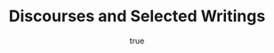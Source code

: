 ---
title: "Discourses and Selected Writings"
bookCover: "/assets/book-covers/discourses-and-selected-writings.jpg"
slug: "discourses-and-selected-writings"
bookAuthor: "Epictetus"
rating: 10
done: false
tags: []
summary: false
detailesNotes: false
amazonLink: ""
author:
  name: Rico Trebeljahr
  picture: "/assets/blog/profile.jpeg"
---